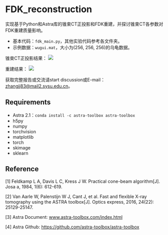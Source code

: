 # FDK_reconstruction
实现基于Python和Astra库的锥束CT正投影和FDK重建，并探讨锥束CT各参数对FDK重建质量影响。

* 基本代码：```fdk_main.py```，其他实验代码参考各文件夹。
* 示例数据：```wugui.mat```，大小为(256, 256, 256)的乌龟数据。

锥束CT正投影结果：
![](projection.png)

重建结果：
![](reconstruction.png)

获取完整报告或交流请start discussion或E-mail：zhangjj83@mail2.sysu.edu.cn。

## Requirements
* Astra 2.1：```conda install -c astra-toolbox astra-toolbox```
* h5py
* numpy
* torchvision
* matplotlib
* torch
* skimage
* sklearn

## Reference
[1] Feldkamp L A, Davis L C, Kress J W. Practical cone-beam algorithm[J]. Josa a, 1984, 1(6): 612-619.

[2] Van Aarle W, Palenstijn W J, Cant J, et al. Fast and flexible X-ray tomography using the ASTRA toolbox[J]. Optics express, 2016, 24(22): 25129-25147.

[3] Astra Document: www.astra-toolbox.com/index.html

[4] Astra Github: https://github.com/astra-toolbox/astra-toolbox
